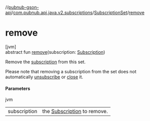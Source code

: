 //[pubnub-gson-api](../../../index.md)/[com.pubnub.api.java.v2.subscriptions](../index.md)/[SubscriptionSet](index.md)/[remove](remove.md)

# remove

[jvm]\
abstract fun [remove](remove.md)(subscription: [Subscription](../-subscription/index.md))

Remove the [subscription](remove.md) from this set.

Please note that removing a subscription from the set does not automatically [unsubscribe](../../../../../pubnub-gson/pubnub-gson-api/com.pubnub.api.java.v2.subscriptions/-subscription-set/unsubscribe.md) or [close](../../../../../pubnub-gson/pubnub-gson-api/com.pubnub.api.java.v2.subscriptions/-subscription-set/close.md) it.

#### Parameters

jvm

| | |
|---|---|
| subscription | the [Subscription](../-subscription/index.md) to remove. |
